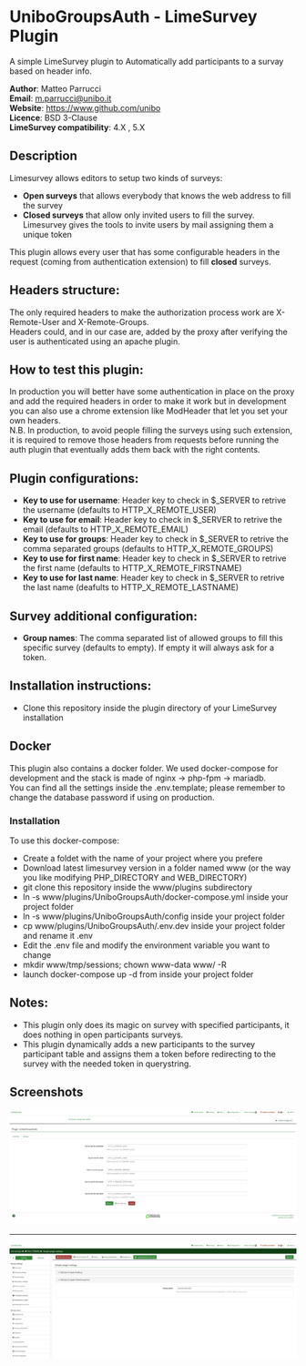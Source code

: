 # UniboGroupsAuth - LimeSurvey Plugin
A simple LimeSurvey plugin to Automatically add participants to a survay based on header info.

**Author**: Matteo Parrucci  
**Email**: m.parrucci@unibo.it  
**Website**: https://www.github.com/unibo  
**Licence**: BSD 3-Clause  
**LimeSurvey compatibility**: 4.X , 5.X

## Description
Limesurvey allows editors to setup two kinds of surveys:
- **Open surveys** that allows everybody that knows the web address to fill the survey
- **Closed surveys** that allow only invited users to fill the survey. Limesurvey gives the tools to invite users by mail assigning them a unique token

This plugin allows every user that has some configurable headers in the request (coming from authentication extension) to fill **closed** surveys.

## Headers structure:
The only required headers to make the authorization process work are X-Remote-User and X-Remote-Groups.  
Headers could, and in our case are, added by the proxy after verifying the user is authenticated using an apache plugin.

## How to test this plugin:
In production you will better have some authentication in place on the proxy and add the required headers in order to make it work but in development you can also use a chrome extension like ModHeader that let you set your own headers.  
N.B. In production, to avoid people filling the surveys using such extension, it is required to remove those headers from requests before running the auth plugin that eventually adds them back with the right contents.

## Plugin configurations:
- **Key to use for username**: Header key to check in $_SERVER to retrive the username (defaults to HTTP_X_REMOTE_USER)  
- **Key to use for email**: Header key to check in $_SERVER to retrive the email (defaults to HTTP_X_REMOTE_EMAIL)  
- **Key to use for groups**: Header key to check in $_SERVER to retrive the comma separated groups (defaults to HTTP_X_REMOTE_GROUPS)  
- **Key to use for first name**: Header key to check in $_SERVER to retrive the first name (defaults to HTTP_X_REMOTE_FIRSTNAME)  
- **Key to use for last name**: Header key to check in $_SERVER to retrive the last name (deafults to HTTP_X_REMOTE_LASTNAME)  

## Survey additional configuration:
- **Group names**: The comma separated list of allowed groups to fill this specific survey (defaults to empty). If empty it will always ask for a token.

## Installation instructions:
- Clone this repository inside the plugin directory of your LimeSurvey installation

## Docker
This plugin also contains a docker folder. We used docker-compose for development and the stack is made of nginx -> php-fpm -> mariadb.  
You can find all the settings inside the .env.template; please remember to change the database password if using on production.  

### Installation
To use this docker-compose:  
- Create a foldet with the name of your project where you prefere  
- Download latest limesurvey version in a folder named www (or the way you like modifying PHP_DIRECTORY and WEB_DIRECTORY)  
- git clone this repository inside the www/plugins subdirectory  
- ln -s www/plugins/UniboGroupsAuth/docker-compose.yml inside your project folder  
- ln -s www/plugins/UniboGroupsAuth/config inside your project folder  
- cp www/plugins/UniboGroupsAuth/.env.dev inside your project folder and rename it .env  
- Edit the .env file and modify the environment variable you want to change  
- mkdir www/tmp/sessions; chown www-data www/ -R  
- launch docker-compose up -d from inside your project folder  


## Notes: 
- This plugin only does its magic on survey with specified participants, it does nothing in open participants surveys.
- This plugin dynamically adds a new participants to the survey participant table and assigns them a token before redirecting to the survey with the needed token in querystring.


## Screenshots
![Plugin configurations](docs/screenshots/Screenshot1.png)

<hr>

![Survey configuration](docs/screenshots/Screenshot2.png)

